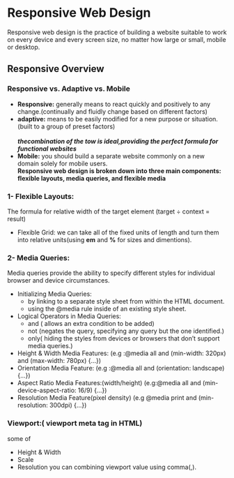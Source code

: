 # Responsive Web Design
Responsive web design is the practice of building a website suitable to work on every device and every screen size, no matter how large or small, mobile or desktop.
## Responsive Overview
### Responsive vs. Adaptive vs. Mobile
-  **Responsive:** generally means to react quickly and positively to any change.(continually and fluidly change based on different factors)
-  **adaptive:** means to be easily modified for a new purpose or situation.(built to a group of preset factors)</br>  
***thecombination of the tow is ideal,providing the perfect formula for functional websites***</br>  
- **Mobile:** you should build a separate website commonly on a new domain solely for mobile users.</br>**Responsive web design is broken down into three main components: flexible layouts, media queries, and flexible media**
### 1- Flexible Layouts:  </br>
The formula for relative width of the target element (target ÷ context = result)</br>

- Flexible Grid:
we can take all of the fixed units of length and turn them into relative units(using **em** and **%** for sizes and dimentions).
### 2- Media Queries:
Media queries provide the ability to specify different styles for individual browser and device circumstances.
- Initializing Media Queries:
  - by linking to a separate style sheet from within the HTML document.
  -  using the @media rule inside of an existing style sheet.
- Logical Operators in Media Queries:
  - and ( allows an extra condition to be added)
  - not (negates the query, specifying any query but the one identified.)
  - only( hiding the styles from devices or browsers that don’t support media queries.)
- Height & Width Media Features:
(e.g :@media all and (min-width: 320px) and (max-width: 780px) {...})
- Orientation Media Feature:
(e.g :@media all and (orientation: landscape) {...})
- Aspect Ratio Media Features:(width/height)
(e.g:@media all and (min-device-aspect-ratio: 16/9) {...})
- Resolution Media Feature(pixel density)
(e.g @media print and (min-resolution: 300dpi) {...})
### Viewport:( viewport meta tag in HTML)
some of 
- Height & Width 
- Scale
- Resolution
you can combining viewport value using comma(,).

